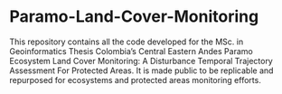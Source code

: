 # Paramo-Land-Cover-Monitoring
This repository contains all the code developed for the MSc. in Geoinformatics Thesis Colombia’s Central Eastern Andes Paramo Ecosystem Land Cover Monitoring: A Disturbance Temporal Trajectory Assessment For Protected Areas. It is made public to be replicable and repurposed for ecosystems and protected areas monitoring efforts.
